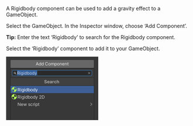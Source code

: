 A Rigidbody component can be used to add a gravity effect to a GameObject.

Select the GameObject. In the Inspector window, choose ‘Add Component’. 

**Tip:** Enter the text ‘Rigidbody’ to search for the Rigidbody component. 

Select the ‘Rigidbody’ component to add it to your GameObject.

![A screenshot showing the 'Add component' search window with 'Rigidbody' highlighted.](images/rigid-body.png)
